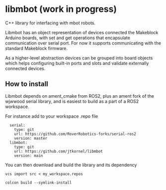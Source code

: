 # libmbot (work in progress)
C++ library for interfacing with mbot robots.

Libmbot has an object representation of devices connected the Makeblock Arduino boards, with set and get operations that encapsulate communication over serial port. For now it supports communicating with the standard Makeblock firmware.

As a higher-level abstraction devices can be grouped into board objects which helps configuring built-in ports and slots and validate externally connected devices.


## How to install

Libmbot depends on ament_cmake from ROS2, plus an ament fork of the wjwwood serial library, and is easiest to build as a part of a ROS2 workspace.

For instance add to your workspace .repo file
```
  serial:
    type: git
    url: https://github.com/RoverRobotics-forks/serial-ros2
    version: master
  libmbot:
    type: git
    url: https://github.com/jtkornel/libmbot
    version: main

```

You can then download and build the library and its dependency
```
vcs import src < my_workspace.repos

colcon build --symlink-install
```